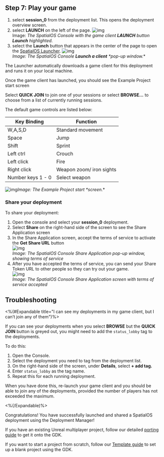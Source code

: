 ## Step 7: Play your game

1.  select **session_0** from the deployment list. This opens the deployment overview screen.
2. select **LAUNCH** on the left of the page.
![img]({{assetRoot}}assets/deployment-manager/deploymentmgr-consoleoverview.png)<br/>
Image: *The SpatialOS Console with the game client* ***LAUNCH*** *button* ***Launch*** *highlighted.*<br/>
3. select the **Launch** button that appears in the center of the page to open the [SpatialOS Launcher](https://docs.improbable.io/reference/13.7/shared/operate/launcher). 
![img]({{assetRoot}}assets/deployment-manager/deploymentmgr-launch.png)<br/>
_Image: *The SpatialOS Console* ***Launch a client*** *pop-up window._*

The Launcher automatically downloads a game client for this deployment and runs it on your local machine.

Once the game client has launched, you should see the Example Project start screen

Select **QUICK JOIN** to join one of your sessions or select **BROWSE...** to choose from a list of currently running sessions. 

The default game controls are listed below:

| **Key Binding**   | **Function**             |
| ----------------- | ------------------------ |
| W,A,S,D           | Standard movement        |
| Space             | Jump                     |
| Shift             | Sprint                   |
| Left ctrl         | Crouch                   |
| Left click        | Fire                     |
| Right click       | Weapon zoom/ iron sights |
| Number keys 1 - 0 | Select weapon            |

![img]({{assetRoot}}assets/deployment-manager/deploymentmgr-startscreen.png)_Image: *The Example Project* *start* *screen._*

### Share your deployment

To share your deployment: 

1. Open the console and select your **session_0** deployment. 
1. Select **Share** on the right-hand side of the screen to see the Share Application screen
1. In the Share Application screen, accept the terms of service to activate the **Get Share URL** button<br/>
![img]({{assetRoot}}assets/deployment-manager/deploymentmgr-share.png)<br/>
_Image: The SpatialOS Console Share Application pop-up window, showing terms of service_<br/>
1. After you have accepted the terms of service, you can send your Share Token URL to other people so they can try out your game. <br/>
![img]({{assetRoot}}assets/deployment-manager/deploymentmgr-share2.png)<br/>
_Image: The SpatialOS Console Share Application screen with terms of service accepted_<br/>

## Troubleshooting

<%(#Expandable title="I can see my deployments in my game client, but I can’t join any of them")%>

If you can see your deployments when you select **BROWSE**  but the **QUICK JOIN** button is greyed out, you might need to add the `status_lobby` tag to the deployments. 

To do this:

1. Open the Console.
2. Select the deployment you need to tag from the deployment list.
3. On the right-hand side of the screen, under **Details**, select **+ add tag.**
4. Enter `status_lobby` as the tag name. 
5. Repeat this for each running deployment. 

When you have done this, re-launch your game client and you should be able to join any of the deployments, provided the number of players has not exceeded the maximum.

<%(/Expandable)%>

Congratulations! You have successfully launched and shared a SpatialOS deployment using the Deployment Manager! 

If you have an existing Unreal multiplayer project, follow our detailed [porting guide]({{urlRoot}}/content/tutorials/tutorial-porting-guide) to get it onto the GDK.

If you want to start a project from scratch, follow our [Template guide](https://docs-staging.improbable.io/unreal/1.0/content/get-started/gdk-template) to set up a blank project using the GDK.


